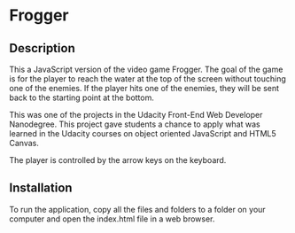 # Frogger
## Description
This a JavaScript version of the video game Frogger. The goal of the game is for the
player to reach the water at the top of the screen without touching one of the enemies.
If the player hits one of the enemies, they will be sent back to the starting
point at the bottom.

This was one of the projects in the Udacity Front-End Web Developer Nanodegree. This
project gave students a chance to apply what was learned in the Udacity courses on object
oriented JavaScript and HTML5 Canvas.

The player is controlled by the arrow keys on the keyboard.
## Installation
To run the application, copy all the files and folders to a folder on your computer and
open the index.html file in a web browser.
